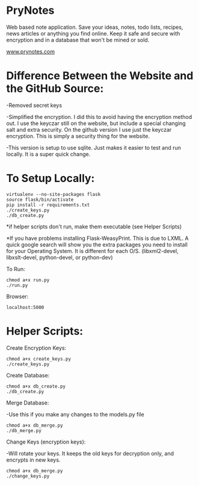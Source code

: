 PryNotes
========

Web based note application. Save your ideas, notes, todo lists, recipes, news articles or anything you find online. Keep it safe and secure with encryption and in a database that won't be mined or sold.

www.prynotes.com

Difference Between the Website and the GitHub Source:
========

-Removed secret keys

-Simplified the encryption. I did this to avoid having the encryption method out. I use the keyczar still on the website, but include a special changing salt and extra security. On the github version I use just the keyczar encryption. This is simply a security thing for the website.

-This version is setup to use sqlite. Just makes it easier to test and run locally. It is a super quick change.

To Setup Locally:
========

    virtualenv --no-site-packages flask
    source flask/bin/activate
    pip install -r requirements.txt
    ./create_keys.py
    ./db_create.py
    
*if helper scripts don't run, make them executable (see Helper Scripts)

*If you have problems installing Flask-WeasyPrint.  This is due to LXML.  A quick google search will show you the extra packages you need to install for your Operating System.  It is different for each O/S. (libxml2-devel, libxslt-devel, python-devel, or python-dev)
    
To Run:

    chmod a+x run.py
    ./run.py

Browser:

    localhost:5000

Helper Scripts:
=========

Create Encryption Keys:
    
    chmod a+x create_keys.py
    ./create_keys.py
    
Create Database:

    chmod a+x db_create.py
    ./db_create.py
    
Merge Database:

-Use this if you make any changes to the models.py file

    chmod a+x db_merge.py
    ./db_merge.py
    
Change Keys (encryption keys):

-Will rotate your keys.  It keeps the old keys for decryption only, and encrypts in new keys.

    chmod a+x db_merge.py
    ./change_keys.py    
